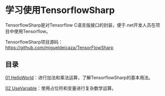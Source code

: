 # 学习使用TensorflowSharp

TensorflowSharp是对Tensorflow C语言版接口的封装，便于.net开发人员在项目中使用Tensorflow。

TensorflowSharp项目源码：https://github.com/migueldeicaza/TensorFlowSharp

## 目录

[01 HelloWorld](https://github.com/tengge1/learn-tensorflow-sharp/blob/master/p01_HelloWorld/Program.cs)：进行加法和乘法运算，了解TensorflowSharp的基本用法。

[02 UseVariable](https://github.com/tengge1/learn-tensorflow-sharp/blob/master/p02_UseVariable/Program.cs)：使用占位符和变量进行复杂数学运算。
